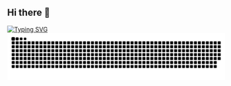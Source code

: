 ## Hi there 👋
<a align="center" href="https://git.io/typing-svg"><img src="https://readme-typing-svg.demolab.com?font=JetBrains+Mono&weight=900&pause=1000&color=9F3C64&width=435&lines=%E2%8B%86%EF%BD%A1+Seja+Bem-vindo(a)+ao+meu+perfil+!+%3A)" alt="Typing SVG" /></a>
<picture align="center">
  <source media="(prefers-color-scheme: dark)" srcset="https://raw.githubusercontent.com/trizwz/trizwz/output/github-contribution-grid-snake-dark.svg">
  <source media="(prefers-color-scheme: light)" srcset="https://raw.githubusercontent.com/trizwz/trizwz/output/github-contribution-grid-snake-dark.svg">
  <img align="center" alt="github contribution grid snake animation" src="https://raw.githubusercontent.com/mari4souza/mari4souza/output/github-contribution-grid-snake.svg">
</picture>
<!--
**trizwz/trizwz** is a ✨ _special_ ✨ repository because its `README.md` (this file) appears on your GitHub profile.

Here are some ideas to get you started:

- 🔭 I’m currently working on ...
- 🌱 I’m currently learning ...
- 👯 I’m looking to collaborate on ...
- 🤔 I’m looking for help with ...
- 💬 Ask me about ...
- 📫 How to reach me: ...
- 😄 Pronouns: ...
- ⚡ Fun fact: ...
-->
